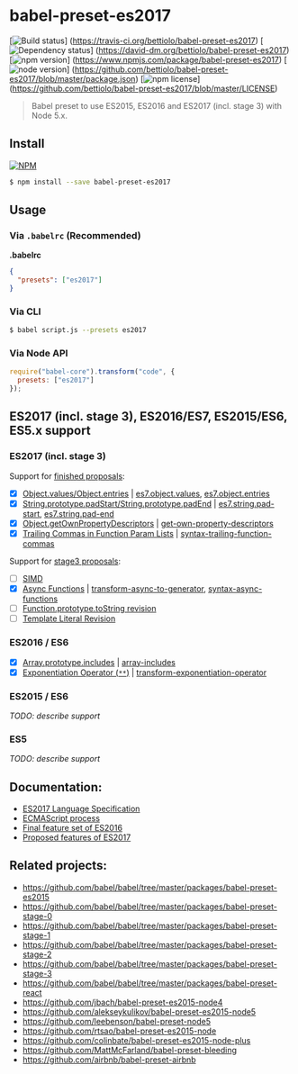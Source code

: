 # babel-preset-es2017

[![Build status](https://img.shields.io/travis/bettiolo/babel-preset-es2017.svg)]
(https://travis-ci.org/bettiolo/babel-preset-es2017)
[![Dependency status](https://david-dm.org/bettiolo/babel-preset-es2017.svg)]
(https://david-dm.org/bettiolo/babel-preset-es2017)
[![npm version](https://img.shields.io/npm/v/babel-preset-es2017.svg)]
(https://www.npmjs.com/package/babel-preset-es2017)
[![node version](https://img.shields.io/node/v/babel-preset-es2017.svg)]
(https://github.com/bettiolo/babel-preset-es2017/blob/master/package.json)
[![npm license](https://img.shields.io/npm/l/babel-preset-es2017.svg)]
(https://github.com/bettiolo/babel-preset-es2017/blob/master/LICENSE)

> Babel preset to use ES2015, ES2016 and ES2017 (incl. stage 3) with Node 5.x.

## Install


[![NPM](https://nodei.co/npm/babel-preset-es2017.png?mini=true)](https://www.npmjs.org/package/babel-preset-es2017)

```sh
$ npm install --save babel-preset-es2017
```

## Usage

### Via `.babelrc` (Recommended)

**.babelrc**

```json
{
  "presets": ["es2017"]
}
```

### Via CLI

```sh
$ babel script.js --presets es2017 
```

### Via Node API

```javascript
require("babel-core").transform("code", {
  presets: ["es2017"]
});
```

## ES2017 (incl. stage 3), ES2016/ES7, ES2015/ES6, ES5.x support

### ES2017 (incl. stage 3)
Support for [finished proposals]():
- [x] [Object.values/Object.entries](http://www.2ality.com/2015/11/stage3-object-entries.html)
      | [es7.object.values](https://github.com/zloirock/core-js/blob/v2.2.1/modules/es7.object.values.js),
        [es7.object.entries](https://github.com/zloirock/core-js/blob/v2.2.1/modules/es7.object.entries.js)
- [X] [String.prototype.padStart/String.prototype.padEnd](https://github.com/tc39/proposal-string-pad-start-end)
      | [es7.string.pad-start](https://github.com/zloirock/core-js/blob/v2.4.1/modules/es7.string.pad-start.js),
      [es7.string.pad-end](https://github.com/zloirock/core-js/blob/v2.4.1/modules/es7.string.pad-end.js)
- [X] [Object.getOwnPropertyDescriptors](https://github.com/tc39/proposal-object-getownpropertydescriptors)
      | [get-own-property-descriptors](https://github.com/zloirock/core-js/blob/v2.4.1/modules/es7.object.get-own-property-descriptors.js)
- [X] [Trailing Commas in Function Param Lists](https://jeffmo.github.io/es-trailing-function-commas/) 
      | [syntax-trailing-function-commas](https://babeljs.io/docs/plugins/syntax-trailing-function-commas/)

Support for [stage3 proposals](https://github.com/tc39/proposals):
- [ ] [SIMD](https://github.com/tc39/ecmascript_simd)
- [x] [Async Functions](http://www.2ality.com/2016/02/async-functions.html)
      | [transform-async-to-generator](https://babeljs.io/docs/plugins/transform-async-to-generator/),
        [syntax-async-functions](https://babeljs.io/docs/plugins/syntax-async-functions/)
- [ ] [Function.prototype.toString revision](http://tc39.github.io/Function-prototype-toString-revision/)
- [ ] [Template Literal Revision](https://tc39.github.io/proposal-template-literal-revision/)

### ES2016 / ES6

- [x] [Array.prototype.includes](http://www.2ality.com/2016/02/array-prototype-includes.html) 
      | [array-includes](https://www.npmjs.com/package/babel-plugin-array-includes)
- [x] [Exponentiation Operator (`**`)](http://www.2ality.com/2016/02/exponentiation-operator.html)
      | [transform-exponentiation-operator](https://babeljs.io/docs/plugins/transform-exponentiation-operator/)

### ES2015 / ES6
_TODO: describe support_

### ES5
_TODO: describe support_

## Documentation:
- [ES2017 Language Specification](https://tc39.github.io/ecma262)
- [ECMAScript process](http://www.2ality.com/2015/11/tc39-process.html)
- [Final feature set of ES2016](http://www.2ality.com/2016/01/ecmascript-2016.html)
- [Proposed features of ES2017](http://www.2ality.com/2016/02/ecmascript-2017.html)


## Related projects:
- https://github.com/babel/babel/tree/master/packages/babel-preset-es2015
- https://github.com/babel/babel/tree/master/packages/babel-preset-stage-0
- https://github.com/babel/babel/tree/master/packages/babel-preset-stage-1
- https://github.com/babel/babel/tree/master/packages/babel-preset-stage-2
- https://github.com/babel/babel/tree/master/packages/babel-preset-stage-3
- https://github.com/babel/babel/tree/master/packages/babel-preset-react
- https://github.com/jbach/babel-preset-es2015-node4
- https://github.com/alekseykulikov/babel-preset-es2015-node5
- https://github.com/leebenson/babel-preset-node5
- https://github.com/rtsao/babel-preset-es2015-node
- https://github.com/colinbate/babel-preset-es2015-node-plus
- https://github.com/MattMcFarland/babel-preset-bleeding
- https://github.com/airbnb/babel-preset-airbnb
